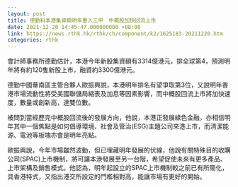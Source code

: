 ```yaml
---
layout: post
title: 德勤料本港集資額明年重入三甲　中概股加快回流上市
date: 2021-12-20 14:45:47.000000000 +08:00
link: https://news.rthk.hk/rthk/ch/component/k2/1625183-20211220.htm
categories: rthk
---
```


會計師事務所德勤估計，本港今年新股集資額有3314億港元，排全球第4，預測明年將有約120隻新股上市，融資約3300億港元。

德勤中國華南區主管合夥人歐振興說，本港明年排名有望爭取第3位，又說明年香港市場流動性將受美國聯儲局縮表及加息等因素影響，而中概股回流上市將加快速度，數量或創新高，達雙位數。

被問到當經歷完中概股回流後的發展方向，他說，本港正發展綠色金融，亦相信明年其中一個焦點是如何倡導環境、社會及管治(ESG)主題公司來港上市，而清潔能源、電池等板塊亦會是明年亮點。

歐振興說，今年市場雖然波動，但已埋藏明年發展的伏線，他說有關特殊目的收購公司(SPAC)上市機制，將可讓本港發展至另一台階，希望促使未來有更多產品、上市架構及銷售模式。他認為，明年起設立的SPAC上市機制較之前已有所簡化，具香港特式，又指出港交所設定的門檻相對高，能讓市場有更好的開始。
